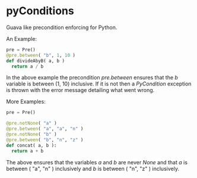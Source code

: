pyConditions
============

Guava like precondition enforcing for Python.

An Example:
```python
pre = Pre()
@pre.between( "b", 1, 10 )
def divideAbyB( a, b )
  return a / b
```

In the above example the precondition _pre.between_ ensures that the _b_ variable is between (1, 10) inclusive. If it is not then a _PyCondition_ exception is thrown with the error message detailing what went wrong.

More Examples:
```python
pre = Pre()

@pre.notNone( "a" )
@pre.between( "a", "a", "n" )
@pre.notNone( "b" )
@pre.between( "b", "n", "z" )
def concat( a, b ):
  return a + b
```

The above ensures that the variables _a_ and _b_ are never _None_ and that _a_ is between ( "a", "n" ) inclusively and _b_ is between ( "n", "z" ) inclusively.
